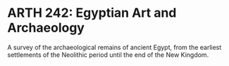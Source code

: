 # ARTH 242: Egyptian Art and Archaeology

A survey of the archaeological remains of ancient Egypt, from the earliest settlements of the Neolithic period until the end of the New Kingdom.